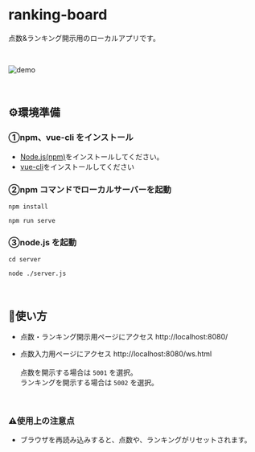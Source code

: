 # ranking-board

点数&ランキング開示用のローカルアプリです。

<br/>

![demo](https://user-images.githubusercontent.com/78660150/205184037-6591fa36-7824-4db0-a8ce-eac983f7d1df.gif)


<br>

## ⚙環境準備

### ①npm、vue-cli をインストール

- [Node.js(npm)](https://nodejs.org/ja/download/)をインストールしてください。
- [vue-cli](https://cli.vuejs.org/guide/installation.html)をインストールしてください

### ②npm コマンドでローカルサーバーを起動

```shell
npm install

npm run serve
```

### ③node.js を起動

```shell
cd server

node ./server.js
```

<br/>

## 📝使い方

- 点数・ランキング開示用ページにアクセス
  http://localhost:8080/

- 点数入力用ページにアクセス
  http://localhost:8080/ws.html
  <br><br>
  点数を開示する場合は `5001` を選択。<br>
  ランキングを開示する場合は `5002` を選択。
  
  <br>
### ⚠️使用上の注意点

- ブラウザを再読み込みすると、点数や、ランキングがリセットされます。

<br/>

